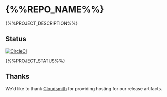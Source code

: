# {%%REPO_NAME%%}

{%%PROJECT_DESCRIPTION%%}

## Status

[![CircleCI](https://circleci.com/gh/{%%REPO_OWNER%%}/{%%REPO_NAME%%}.svg?style=svg)](https://circleci.com/gh/{%%REPO_OWNER%%}/{%%REPO_NAME%%})

{%%PROJECT_STATUS%%}

## Thanks

We'd like to thank [Cloudsmith](https://cloudsmith.io/) for providing hosting for our release artifacts.
